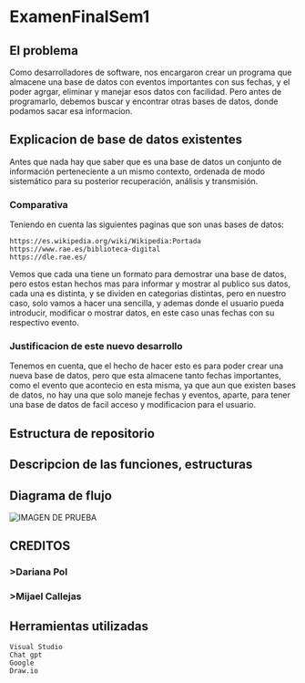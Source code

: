 # ExamenFinalSem1

## El problema
Como desarrolladores de software, nos encargaron crear un programa que almacene una base de datos con eventos importantes con sus fechas, y el poder agrgar, eliminar y manejar esos datos con facilidad.
Pero antes de programarlo, debemos buscar y encontrar otras bases de datos, donde podamos sacar esa informacion. 
## Explicacion de base de datos existentes
Antes que nada hay que saber que es una base de datos un conjunto de información perteneciente a un mismo contexto, ordenada de modo sistemático para su posterior recuperación, análisis y transmisión.
### Comparativa 
Teniendo en cuenta las siguientes paginas que son unas bases de datos: 
```
https://es.wikipedia.org/wiki/Wikipedia:Portada
https://www.rae.es/biblioteca-digital
https://dle.rae.es/                            
```
Vemos que cada una tiene un formato para demostrar una base de datos, pero estos estan hechos mas para informar y mostrar al publico sus datos, cada una es distinta, y se dividen en categorias distintas, pero en nuestro caso, solo vamos a hacer una sencilla, y ademas donde el usuario pueda introducir, modificar o mostrar datos, en este caso unas fechas con su respectivo evento. 
### Justificacion de este nuevo desarrollo
Tenemos en cuenta, que el hecho de hacer esto es para poder crear una nueva base de datos, pero que esta almacene tanto fechas importantes, como el evento que acontecio en esta misma, ya que aun que existen bases de datos, no hay una que solo maneje fechas y eventos, aparte, para tener una base de datos de facil acceso y modificacion para el usuario.

## Estructura de repositorio

## Descripcion de las funciones, estructuras

## Diagrama de flujo
![IMAGEN DE PRUEBA](https://www.barakaldotiendaveterinaria.es/blog/wp-content/uploads/2016/04/gato-sobre-ordenador.jpg)
## CREDITOS
### >Dariana Pol
### >Mijael Callejas

## Herramientas utilizadas
```
Visual Studio
Chat gpt 
Google
Draw.io
```
